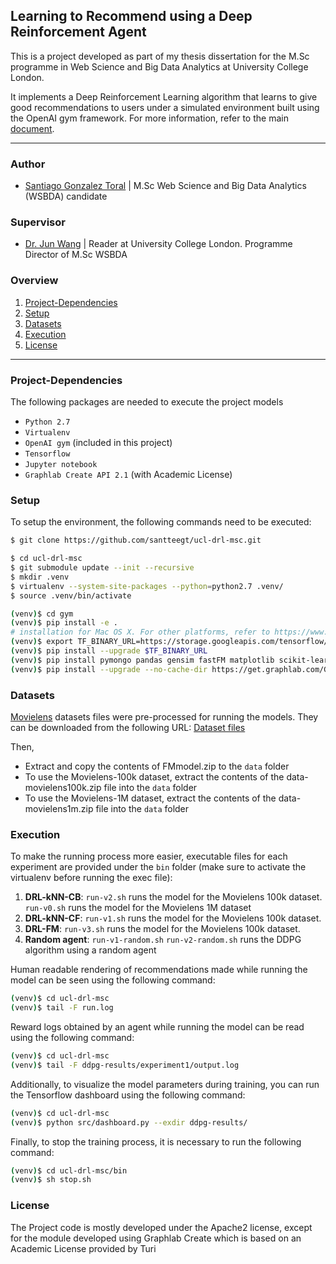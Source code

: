 ## Learning to Recommend using a Deep Reinforcement Agent

This is a project developed as part of my thesis dissertation for the M.Sc programme in Web Science and Big Data Analytics at University College London.

It implements a Deep Reinforcement Learning algorithm that learns to give good recommendations to users under a simulated environment built using the OpenAI gym framework. For more information, refer to the main [document](https://github.com/santteegt/ucl-drl-msc/blob/master/latex_doc/Main.pdf).
******

### Author
* [Santiago Gonzalez Toral](hernan.toral.15@ucl.ac.uk) | M.Sc Web Science and Big Data Analytics (WSBDA) candidate

### Supervisor

* [Dr. Jun Wang]() | Reader at University College London. Programme Director of M.Sc WSBDA

### Overview

1. [Project-Dependencies](#project-dependencies)
2. [Setup](#setup)
3. [Datasets](#datasets)
4. [Execution](#execution)
5. [License](#license)

---

### Project-Dependencies

The following packages are needed to execute the project models

- `Python 2.7`
- `Virtualenv`
- `OpenAI gym` (included in this project)
- `Tensorflow`
- `Jupyter notebook`
- `Graphlab Create API 2.1` (with Academic License)


### Setup

To setup the environment, the following commands need to be executed:

```bash
$ git clone https://github.com/santteegt/ucl-drl-msc.git

$ cd ucl-drl-msc
$ git submodule update --init --recursive
$ mkdir .venv
$ virtualenv --system-site-packages --python=python2.7 .venv/
$ source .venv/bin/activate

(venv)$ cd gym
(venv)$ pip install -e .
# installation for Mac OS X. For other platforms, refer to https://www.tensorflow.org/versions/r0.9/get_started/os_setup.html#virtualenv-installation
(venv)$ export TF_BINARY_URL=https://storage.googleapis.com/tensorflow/mac/tensorflow-0.9.0-py2-none-any.whl
(venv)$ pip install --upgrade $TF_BINARY_URL
(venv)$ pip install pymongo pandas gensim fastFM matplotlib scikit-learn scipy
(venv)$ pip install --upgrade --no-cache-dir https://get.graphlab.com/GraphLab-Create/2.1/hernan.toral.15@ucl.ac.uk/55E9-2088-3AF8-120F-D171-1AAB-95A3-B077/GraphLab-Create-License.tar.gz

```

### Datasets

[Movielens](http://grouplens.org/datasets/movielens/) datasets files were pre-processed for running the models. They can be downloaded from the following URL: [Dataset files](https://mega.nz/#F!oFYFmZyQ!UERNs4e3Jvvkml2zNj2ngA)

Then, 

* Extract and copy the contents of FMmodel.zip to the `data` folder
* To use the Movielens-100k dataset, extract the contents of the data-movielens100k.zip file into the `data` folder
* To use the Movielens-1M dataset, extract the contents of the data-movielens1m.zip file into the `data` folder

### Execution

To make the running process more easier, executable files for each experiment are provided under the `bin` folder (make sure to activate the virtualenv before running the exec file):

1. **DRL-kNN-CB**: `run-v2.sh` runs the model for the Movielens 100k dataset. `run-v0.sh` runs the model for the Movielens 1M dataset
2. **DRL-kNN-CF**: `run-v1.sh` runs the model for the Movielens 100k dataset.
3. **DRL-FM**: `run-v3.sh` runs the model for the Movielens 100k dataset.
4. **Random agent**: `run-v1-random.sh` `run-v2-random.sh` runs the DDPG algorithm using a random agent

Human readable rendering of recommendations made while running the model can be seen using the following command:

```bash
(venv)$ cd ucl-drl-msc
(venv)$ tail -F run.log
```

Reward logs obtained by an agent while running the model can be read using the following command:

```bash
(venv)$ cd ucl-drl-msc
(venv)$ tail -F ddpg-results/experiment1/output.log
```
Additionally, to visualize the model parameters during training, you can run the Tensorflow dashboard using the following command:

```bash
(venv)$ cd ucl-drl-msc
(venv)$ python src/dashboard.py --exdir ddpg-results/
```

Finally, to stop the training process, it is necessary to run the following command:
```bash
(venv)$ cd ucl-drl-msc/bin
(venv)$ sh stop.sh
```

### License

The Project code is mostly developed under the Apache2 license, except for the module developed using Graphlab Create which is based on an Academic License provided by Turi
